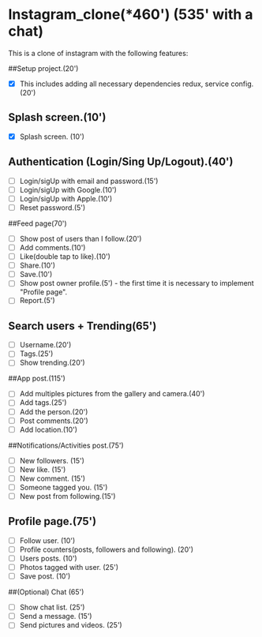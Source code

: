 # Instagram_clone(*460') (535' with a chat)

This is a clone of instagram with the following features:

##Setup project.(20')

* [x] This includes adding all necessary dependencies redux, service config.(20')

## Splash screen.(10')
* [x] Splash screen. (10')

## Authentication (Login/Sing Up/Logout).(40')
* [ ] Login/sigUp with email and password.(15')
* [ ] Login/sigUp with Google.(10')
* [ ] Login/sigUp with Apple.(10')
* [ ] Reset password.(5')

##Feed page(70')
* [ ] Show post of users than I follow.(20')
* [ ] Add comments.(10')
* [ ] Like(double tap to like).(10')
* [ ] Share.(10')  
* [ ] Save.(10')  
* [ ] Show post owner profile.(5') - the first time it is necessary to implement "Profile page".
* [ ] Report.(5')

## Search users + Trending(65')
* [ ] Username.(20')
* [ ] Tags.(25')
* [ ] Show trending.(20')
  
##App post.(115')
* [ ] Add multiples pictures from the gallery and camera.(40')
* [ ] Add tags.(25')
* [ ] Add the person.(20')
* [ ] Post comments.(20')
* [ ] Add location.(10')

##Notifications/Activities post.(75')
* [ ] New followers. (15')
* [ ] New like. (15')
* [ ] New comment. (15')
* [ ] Someone tagged you. (15')
* [ ] New post from following.(15')

## Profile page.(75')
* [ ] Follow user. (10')
* [ ] Profile counters(posts, followers and following). (20')
* [ ] Users posts. (10')
* [ ] Photos tagged with user. (25')
* [ ] Save post. (10')

##(Optional) Chat (65')
* [ ] Show chat list. (25')
* [ ] Send a message. (15')
* [ ] Send pictures and videos. (25')
